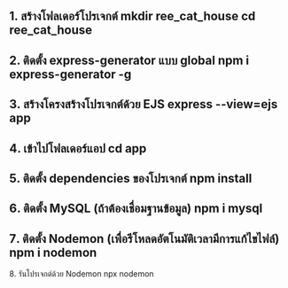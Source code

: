 1️. สร้างโฟลเดอร์โปรเจกต์
mkdir ree_cat_house
cd ree_cat_house
---
2️. ติดตั้ง express-generator แบบ global
npm i express-generator -g
---
3️. สร้างโครงสร้างโปรเจกต์ด้วย EJS
express --view=ejs app
---
4️. เข้าไปโฟลเดอร์แอป
cd app
---
5️. ติดตั้ง dependencies ของโปรเจกต์
npm install
---
6️. ติดตั้ง MySQL (ถ้าต้องเชื่อมฐานข้อมูล)
npm i mysql
---
7️. ติดตั้ง Nodemon (เพื่อรีโหลดอัตโนมัติเวลามีการแก้ไขไฟล์)
npm i nodemon
---
8️. รันโปรเจกต์ด้วย Nodemon
npx nodemon
